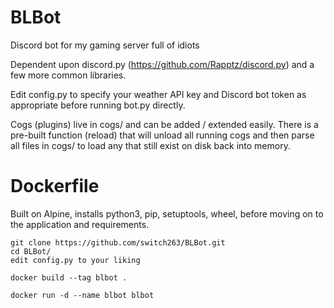 # BLBot
Discord bot for my gaming server full of idiots

Dependent upon discord.py (https://github.com/Rapptz/discord.py) and a few more common libraries.

Edit config.py to specify your weather API key and Discord bot token as appropriate before running bot.py directly.

Cogs (plugins) live in cogs/ and can be added / extended easily. There is a pre-built function (reload) that will unload all running cogs and then parse all files in cogs/ to load any that still exist on disk back into memory.

# Dockerfile

Built on Alpine, installs python3, pip, setuptools, wheel, before moving on to the application and requirements.

```
git clone https://github.com/switch263/BLBot.git
cd BLBot/
edit config.py to your liking

docker build --tag blbot .

docker run -d --name blbot blbot
```
